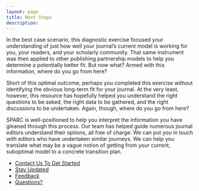 ```yaml
---
layout: page
title: Next Steps
description:
---
```

In the best case scenario, this diagnostic exercise focused your understanding of just how well your journal’s current model is working for you, your readers, and your scholarly community.  That same instrument was then applied to other publishing partnership models to help you determine a potentially better fit.  But now what?  Armed with this information, where do you go from here?

Short of this optimal outcome, perhaps you completed this exercise without identifying the obvious long-term fit for your journal.  At the very least, however, this resource has hopefully helped you understand the right questions to be asked, the right data to be gathered, and the right discussions to be undertaken.  Again, though, where do you go from here?

SPARC is well-positioned to help you interpret the information you have gleaned through this process. Our team has helped guide numerous journal editors understand their options, all free of charge.  We can put you in touch with editors who have undertaken similar journeys.  We can help you translate what may be a vague notion of getting from your current, suboptimal model to a concrete transition plan.

<ul class="actions">
  <li><a href="/updates" class="button special big">Contact Us To Get Started</a></li>
  <li><a href="/updates" class="button small">Stay Updated</a></li>
  <li><a href="/feedback" class="button small">Feedback</a></li>
  <li><a href="/feedback" class="button small">Questions?</a></li>
</ul>
